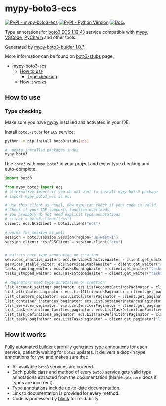 # mypy-boto3-ecs

[![PyPI - mypy-boto3-ecs](https://img.shields.io/pypi/v/mypy-boto3-ecs.svg?color=blue)](https://pypi.org/project/mypy-boto3-ecs)
[![PyPI - Python Version](https://img.shields.io/pypi/pyversions/mypy-boto3-ecs.svg?color=blue)](https://pypi.org/project/mypy-boto3-ecs)
[![Docs](https://img.shields.io/readthedocs/mypy-boto3-builder.svg?color=blue)](https://mypy-boto3-builder.readthedocs.io/)

Type annotations for
[boto3.ECS 1.12.48](https://boto3.amazonaws.com/v1/documentation/api/1.12.48/reference/services/ecs.html#ECS) service
compatible with [mypy](https://github.com/python/mypy), [VSCode](https://code.visualstudio.com/),
[PyCharm](https://www.jetbrains.com/pycharm/) and other tools.

Generated by [mypy-boto3-buider 1.0.7](https://github.com/vemel/mypy_boto3_builder).

More information can be found on [boto3-stubs](https://pypi.org/project/boto3-stubs/) page.

- [mypy-boto3-ecs](#mypy-boto3-ecs)
  - [How to use](#how-to-use)
    - [Type checking](#type-checking)
  - [How it works](#how-it-works)

## How to use

### Type checking

Make sure you have [mypy](https://github.com/python/mypy) installed and activated in your IDE.

Install `boto3-stubs` for `ECS` service.

```bash
python -m pip install boto3-stubs[ecs]

# update installed packages index
mypy_boto3
```

Use `boto3` with `mypy_boto3` in your project and enjoy type checking and auto-complete.

```python
import boto3

from mypy_boto3 import ecs
# alternative import if you do not want to install mypy_boto3 package
# import mypy_boto3_ecs as ecs

# Use this client as usual, now mypy can check if your code is valid.
# Check if your IDE supports function overloads,
# you probably do not need explicit type annotations
# client = boto3.client("ecs")
client: ecs.ECSClient = boto3.client("ecs")

# works for session as well
session = boto3.session.Session(region="us-west-1")
session_client: ecs.ECSClient = session.client("ecs")


# Waiters need type annotation on creation
services_inactive_waiter: ecs.ServicesInactiveWaiter = client.get_waiter("services_inactive")
services_stable_waiter: ecs.ServicesStableWaiter = client.get_waiter("services_stable")
tasks_running_waiter: ecs.TasksRunningWaiter = client.get_waiter("tasks_running")
tasks_stopped_waiter: ecs.TasksStoppedWaiter = client.get_waiter("tasks_stopped")

# Paginators need type annotation on creation
list_account_settings_paginator: ecs.ListAccountSettingsPaginator = client.get_paginator("list_account_settings")
list_attributes_paginator: ecs.ListAttributesPaginator = client.get_paginator("list_attributes")
list_clusters_paginator: ecs.ListClustersPaginator = client.get_paginator("list_clusters")
list_container_instances_paginator: ecs.ListContainerInstancesPaginator = client.get_paginator("list_container_instances")
list_services_paginator: ecs.ListServicesPaginator = client.get_paginator("list_services")
list_task_definition_families_paginator: ecs.ListTaskDefinitionFamiliesPaginator = client.get_paginator("list_task_definition_families")
list_task_definitions_paginator: ecs.ListTaskDefinitionsPaginator = client.get_paginator("list_task_definitions")
list_tasks_paginator: ecs.ListTasksPaginator = client.get_paginator("list_tasks")
```

## How it works

Fully automated [builder](https://github.com/vemel/mypy_boto3_builder) carefully generates
type annotations for each service, patiently waiting for `boto3` updates. It delivers
a drop-in type annotations for you and makes sure that:

- All available `boto3` services are covered.
- Each public class and method of every `boto3` service gets valid type annotations
  extracted from the documentation (blame `botocore` docs if types are incorrect).
- Type annotations include up-to-date documentation.
- Link to documentation is provided for every method.
- Code is processed by [black](https://github.com/psf/black) for readability.